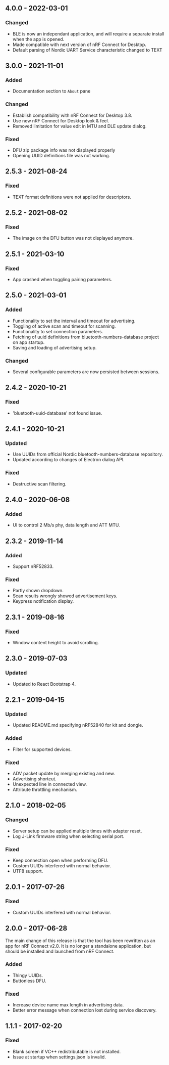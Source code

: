 ## 4.0.0 - 2022-03-01

### Changed

-   BLE is now an independant application, and will require a separate install when the app is opened.
-   Made compatible with next version of nRF Connect for Desktop.
-   Default parsing of Nordic UART Service characteristic changed to TEXT

## 3.0.0 - 2021-11-01

### Added

-   Documentation section to `About` pane

### Changed

-   Establish compatibility with nRF Connect for Desktop 3.8.
-   Use new nRF Connect for Desktop look & feel.
-   Removed limitation for value edit in MTU and DLE update dialog.

### Fixed

-   DFU zip package info was not displayed properly
-   Opening UUID definitions file was not working.

## 2.5.3 - 2021-08-24

### Fixed

-   TEXT format definitions were not applied for descriptors.

## 2.5.2 - 2021-08-02

### Fixed

-   The image on the DFU button was not displayed anymore.

## 2.5.1 - 2021-03-10

### Fixed

-   App crashed when toggling pairing parameters.

## 2.5.0 - 2021-03-01

### Added

-   Functionality to set the interval and timeout for advertising.
-   Toggling of active scan and timeout for scanning.
-   Functionality to set connection parameters.
-   Fetching of uuid definitions from bluetooth-numbers-database project on app
    startup.
-   Saving and loading of advertising setup.

### Changed

-   Several configurable parameters are now persisted between sessions.

## 2.4.2 - 2020-10-21

### Fixed

-   'bluetooth-uuid-database' not found issue.

## 2.4.1 - 2020-10-21

### Updated

-   Use UUIDs from official Nordic bluetooth-numbers-database repository.
-   Updated according to changes of Electron dialog API.

### Fixed

-   Destructive scan filtering.

## 2.4.0 - 2020-06-08

### Added

-   UI to control 2 Mb/s phy, data length and ATT MTU.

## 2.3.2 - 2019-11-14

### Added

-   Support nRF52833.

### Fixed

-   Partly shown dropdown.
-   Scan results wrongly showed advertisement keys.
-   Keypress notification display.

## 2.3.1 - 2019-08-16

### Fixed

-   Window content height to avoid scrolling.

## 2.3.0 - 2019-07-03

### Updated

-   Updated to React Bootstrap 4.

## 2.2.1 - 2019-04-15

### Updated

-   Updated README.md specifying nRF52840 for kit and dongle.

### Added

-   Filter for supported devices.

### Fixed

-   ADV packet update by merging existing and new.
-   Advertising shortcut.
-   Unexpected line in connected view.
-   Attribute throttling mechanism.

## 2.1.0 - 2018-02-05

### Changed

-   Server setup can be applied multiple times with adapter reset.
-   Log J-Link firmware string when selecting serial port.

### Fixed

-   Keep connection open when performing DFU.
-   Custom UUIDs interfered with normal behavior.
-   UTF8 support.

## 2.0.1 - 2017-07-26

### Fixed

-   Custom UUIDs interfered with normal behavior.

## 2.0.0 - 2017-06-28

The main change of this release is that the tool has been rewritten as an app
for nRF Connect v2.0. It is no longer a standalone application, but should be
installed and launched from nRF Connect.

### Added

-   Thingy UUIDs.
-   Buttonless DFU.

### Fixed

-   Increase device name max length in advertising data.
-   Better error message when connection lost during service discovery.

## 1.1.1 - 2017-02-20

### Fixed

-   Blank screen if VC++ redistributable is not installed.
-   Issue at startup when settings.json is invalid.

